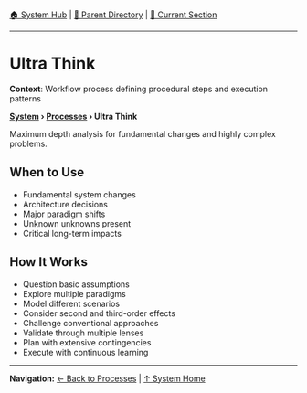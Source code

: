 [🏠 System Hub](../INDEX.md) | [📁 Parent Directory](./) | [📖 Current Section](#)

---

# Ultra Think

**Context**: Workflow process defining procedural steps and execution patterns


**[System](../INDEX.md) › [Processes](../PROCESSES.md) › Ultra Think**

Maximum depth analysis for fundamental changes and highly complex problems.

## When to Use
- Fundamental system changes
- Architecture decisions
- Major paradigm shifts
- Unknown unknowns present
- Critical long-term impacts

## How It Works
- Question basic assumptions
- Explore multiple paradigms
- Model different scenarios
- Consider second and third-order effects
- Challenge conventional approaches
- Validate through multiple lenses
- Plan with extensive contingencies
- Execute with continuous learning

---
**Navigation:** [← Back to Processes](../PROCESSES.md) | [↑ System Home](../INDEX.md)
